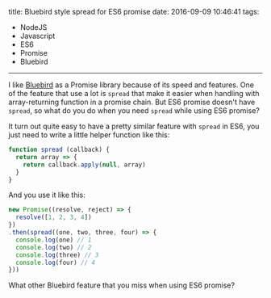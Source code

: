 title: Bluebird style spread for ES6 promise
date: 2016-09-09 10:46:41
tags:
- NodeJS
- Javascript
- ES6
- Promise
- Bluebird
---

I like [Bluebird](http://bluebirdjs.com) as a Promise library because of its speed and features. One of the feature that use a lot is `spread` that make it easier when handling with array-returning function in a promise chain. But ES6 promise doesn't have `spread`, so what do you do when you need `spread` while using ES6 promise?
<!-- more -->

It turn out quite easy to have a pretty similar feature with `spread` in ES6, you just need to write a little helper function like this:

``` javascript
function spread (callback) {
  return array => {
    return callback.apply(null, array)
  }
}
```

And you use it like this:

``` javascript
new Promise((resolve, reject) => {
  resolve([1, 2, 3, 4])
})
.then(spread((one, two, three, four) => {
  console.log(one) // 1
  console.log(two) // 2
  console.log(three) // 3
  console.log(four) // 4
}))
```

What other Bluebird feature that you miss when using ES6 promise?
